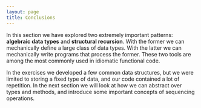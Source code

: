 ```yaml
---
layout: page
title: Conclusions
---
```


In this section we have explored two extremely important patterns: **algebraic data types** and **structural recursion**. With the former we can mechanically define a large class of data types. With the latter we can mechanically write programs that process the former. These two tools are among the most commonly used in idiomatic functional code.

In the exercises we developed a few common data structures, but we were limited to storing a fixed type of data, and our code contained a lot of repetition. In the next section we will look at how we can abstract over types and methods, and introduce some important concepts of sequencing operations.
